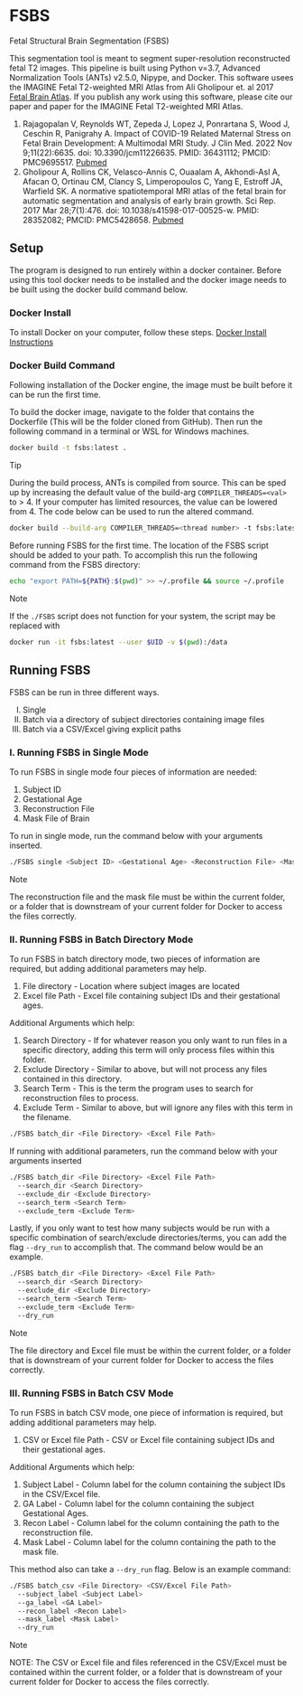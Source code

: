 # FSBS 

Fetal Structural Brain Segmentation (FSBS) 

This segmentation tool is meant to segment super-resolution reconstructed fetal T2 images. This pipeline is built using Python v=3.7, Advanced Normalization Tools (ANTs) v2.5.0, Nipype, and Docker. This software usees the IMAGINE Fetal T2-weighted MRI Atlas from Ali Gholipour et. al 2017 [Fetal Brain Atlas](http://crl.med.harvard.edu/research/fetal_brain_atlas/). 
If you publish any work using this software, please cite our paper and paper for the IMAGINE Fetal T2-weighted MRI Atlas.

  1. Rajagopalan V, Reynolds WT, Zepeda J, Lopez J, Ponrartana S, Wood J, Ceschin R, Panigrahy A. Impact of COVID-19 Related Maternal Stress on Fetal Brain Development: A Multimodal MRI Study. J Clin Med. 2022 Nov 9;11(22):6635. doi: 10.3390/jcm11226635. PMID: 36431112; PMCID: PMC9695517. [Pubmed](https://pubmed.ncbi.nlm.nih.gov/36431112/)
  3. Gholipour A, Rollins CK, Velasco-Annis C, Ouaalam A, Akhondi-Asl A, Afacan O, Ortinau CM, Clancy S, Limperopoulos C, Yang E, Estroff JA, Warfield SK. A normative spatiotemporal MRI atlas of the fetal brain for automatic segmentation and analysis of early brain growth. Sci Rep. 2017 Mar 28;7(1):476. doi: 10.1038/s41598-017-00525-w. PMID: 28352082; PMCID: PMC5428658. [Pubmed](https://pubmed.ncbi.nlm.nih.gov/28352082/)
## Setup  

The program is designed to run entirely within a docker container. Before using this tool docker needs to be installed and the docker image needs to be built using the docker build command below. 

### Docker Install 

To install Docker on your computer, follow these steps. [Docker Install Instructions](https://docs.docker.com/engine/install/)

### Docker Build Command

Following installation of the Docker engine, the image must be built before it can be run the first time. 

To build the docker image, navigate to the folder that contains the Dockerfile (This will be the folder cloned from GitHub). Then run the following command in a terminal or WSL for Windows machines. 

```bash
docker build -t fsbs:latest . 
```
>[!Tip]
>During the build process, ANTs is compiled from source. This can be sped up by increasing the default value of the build-arg `COMPILER_THREADS=<val>` to > 4. If your computer has limited resources, the value can be lowered from 4. The code below can be used to run the altered command.
>
>```bash
>docker build --build-arg COMPILER_THREADS=<thread number> -t fsbs:latest .
>```

Before running FSBS for the first time. The location of the FSBS script should be added to your path. To accomplish this run the following command from the FSBS directory:
```bash
echo "export PATH=${PATH}:$(pwd)" >> ~/.profile && source ~/.profile
```

>[!NOTE]
>If the `./FSBS` script does not function for your system, the script may be replaced with
>```bash
>docker run -it fsbs:latest --user $UID -v $(pwd):/data
>```
## Running FSBS

FSBS can be run in three different ways. 
  <ol type="I">
  <li>Single</li>
  <li>Batch via a directory of subject directories containing image files</li>
  <li>Batch via a CSV/Excel giving explicit paths</li>
  </ol>



### I. Running FSBS in Single Mode
To run FSBS in single mode four pieces of information are needed:
  1. Subject ID
  2. Gestational Age
  3. Reconstruction File
  4. Mask File of Brain

To run in single mode, run the command below with your arguments inserted. 

```bash
./FSBS single <Subject ID> <Gestational Age> <Reconstruction File> <Mask File>
```
>[!NOTE]
>The reconstruction file and the mask file must be within the current folder, or a folder that is downstream of your current folder for Docker to access the files correctly.

### II. Running FSBS in Batch Directory Mode
To run FSBS in batch directory mode, two pieces of information are required, but adding additional parameters may help. 
  1. File directory - Location where subject images are located
  2. Excel file Path - Excel file containing subject IDs and their gestational ages.

Additional Arguments which help: 
  1. Search Directory - If for whatever reason you only want to run files in a specific directory, adding this term will only process files within this folder.
  2. Exclude Directory - Similar to above, but will not process any files contained in this directory.
  3. Search Term - This is the term the program uses to search for reconstruction files to process.
  4. Exclude Term - Similar to above, but will ignore any files with this term in the filename.

```bash
./FSBS batch_dir <File Directory> <Excel File Path> 
```
If running with additional parameters, run the command below with your arguments inserted

```bash
./FSBS batch_dir <File Directory> <Excel File Path>
  --search_dir <Search Directory>
  --exclude_dir <Exclude Directory>
  --search_term <Search Term>
  --exclude_term <Exclude Term>
```

Lastly, if you only want to test how many subjects would be run with a specific combination of search/exclude directories/terms, you can add the flag `--dry_run` to accomplish that. The command below would be an example. 

```bash
./FSBS batch_dir <File Directory> <Excel File Path>
  --search_dir <Search Directory>
  --exclude_dir <Exclude Directory>
  --search_term <Search Term>
  --exclude_term <Exclude Term>
  --dry_run
```

>[!NOTE]
> The file directory and Excel file must be within the current folder, or a folder that is downstream of your current folder for Docker to access the files correctly.

### III. Running FSBS in Batch CSV Mode
To run FSBS in batch CSV mode, one piece of information is required, but adding additional parameters may help.
  1. CSV or Excel file Path - CSV or Excel file containing subject IDs and their gestational ages.

Additional Arguments which help: 
  1. Subject Label - Column label for the column containing the subject IDs in the CSV/Excel file. 
  2. GA Label - Column label for the column containing the subject Gestational Ages. 
  3. Recon Label - Column label for the column containing the path to the reconstruction file.
  4. Mask Label - Column label for the column containing the path to the mask file. 

This method also can take a `--dry_run` flag. Below is an example command:
```bash
./FSBS batch_csv <File Directory> <CSV/Excel File Path>
  --subject_label <Subject Label>
  --ga_label <GA Label>
  --recon_label <Recon Label>
  --mask_label <Mask Label>
  --dry_run
```
>[!NOTE]
>NOTE: The CSV or Excel file and files referenced in the CSV/Excel must be contained within the current folder, or a folder that is downstream of your current folder for Docker to access the files correctly.
